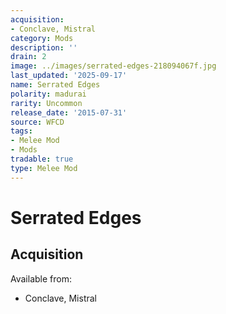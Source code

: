 ```yaml
---
acquisition:
- Conclave, Mistral
category: Mods
description: ''
drain: 2
image: ../images/serrated-edges-218094067f.jpg
last_updated: '2025-09-17'
name: Serrated Edges
polarity: madurai
rarity: Uncommon
release_date: '2015-07-31'
source: WFCD
tags:
- Melee Mod
- Mods
tradable: true
type: Melee Mod
---
```


# Serrated Edges

## Acquisition

Available from:
- Conclave, Mistral

